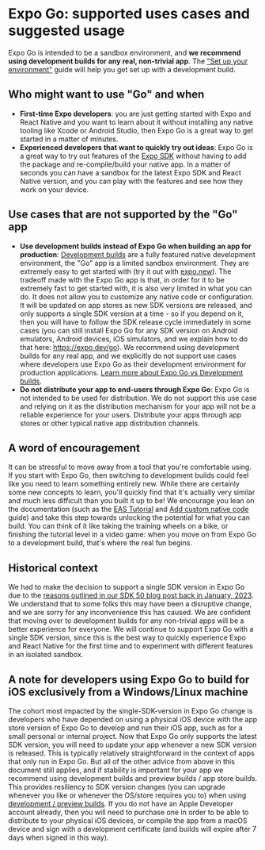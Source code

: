 # Expo Go: supported uses cases and suggested usage

Expo Go is intended to be a sandbox environment, and **we recommend using development builds for any real, non-trivial app**. The ["Set up your environment"](https://docs.expo.dev/get-started/set-up-your-environment/) guide will help you get set up with a development build.

## Who might want to use "Go" and when

- **First-time Expo developers**: you are just getting started with Expo and React Native and you want to learn about it without installing any native tooling like Xcode or Android Studio, then Expo Go is a great way to get started in a matter of minutes. 
- **Experienced developers that want to quickly try out ideas**: Expo Go is a great way to try out features of the [Expo SDK](https://docs.expo.dev/versions/latest/) without having to add the package and re-compile/build your native app. In a matter of seconds you can have a sandbox for the latest Expo SDK and React Native version, and you can play with the features and see how they work on your device.

## Use cases that are not supported by the "Go" app

- **Use development builds instead of Expo Go when building an app for production**: [Development builds](https://docs.expo.dev/develop/development-builds/introduction/) are a fully featured native development environment, the "Go" app is a limited sandbox environment. They are extremely easy to get started with (try it out with [expo.new](https://expo.new/)). The tradeoff made with the Expo Go app is that, in order for it to be extremely fast to get started with, it is also very limited in what you can do. It does not allow you to customize any native code or configuration. It will be updated on app stores as new SDK versions are released, and only supports a single SDK version at a time - so if you depend on it, then you will have to follow the SDK release cycle immediately in some cases (you can still install Expo Go for any SDK version on Android emulators, Android devices, iOS simulators, and we explain how to do that here: https://expo.dev/go). We recommend using development builds for any real app, and we explicitly do not support use cases where developers use Expo Go as their development environment for production applications. [Learn more about Expo Go vs Development builds](https://expo.dev/blog/expo-go-vs-development-builds).
- **Do not distribute your app to end-users through Expo Go**: Expo Go is not intended to be used for distribution. We do not support this use case and relying on it as the distribution mechanism for your app will not be a reliable experience for your users. Distribute your apps through app stores or other typical native app distribution channels.

## A word of encouragement

It can be stressful to move away from a tool that you're comfortable using. If you start with Expo Go, then switching to development builds could feel like you need to learn something entirely new. While there are certainly some new concepts to learn, you'll quickly find that it's actually very similar and much less difficult than you built it up to be! We encourage you lean on the documentation (such as the [EAS Tutorial](https://docs.expo.dev/tutorial/eas/introduction/) and [Add custom native code](https://docs.expo.dev/workflow/customizing/) guide) and take this step towards unlocking the potential for what you can build. You can think of it like taking the training wheels on a bike, or finishing the tutorial level in a video game: when you move on from Expo Go to a development build, that's where the real fun begins.

## Historical context

We had to make the decision to support a single SDK version in Expo Go due to the [reasons outlined in our SDK 50 blog post back in January, 2023](https://expo.dev/changelog/2024/01-18-sdk-50#a-single-sdk-version-per-release-of-the-expo-go-app-looking-ahead-to-sdk-51). We understand that to some folks this may have been a disruptive change, and we are sorry for any inconvenience this has caused. We are confident that moving over to development builds for any non-trivial apps will be a better experience for everyone. We will continue to support Expo Go with a single SDK version, since this is the best way to quickly experience Expo and React Native for the first time and to experiment with different features in an isolated sandbox.

## A note for developers using Expo Go to build for iOS exclusively from a Windows/Linux machine

The cohort most impacted by the single-SDK-version in Expo Go change is developers who have depended on using a physical iOS device with the app store version of Expo Go to develop and run their iOS app, such as for a small personal or internal project. Now that Expo Go only supports the latest SDK version, you will need to update your app whenever a new SDK version is released. This is typically relatively straightforward in the context of apps that only run in Expo Go. But all of the other advice from above in this document still applies, and if stability is important for your app we recommend using development builds and preview builds / app store builds. This provides resiliency to SDK version changes (you can upgrade whenever you like or whenever the OS/store requires you to) when using [development / preview builds](https://docs.expo.dev/review/overview/). If you do not have an Apple Developer account already, then you will need to purchase one in order to be able to distribute to your physical iOS devices, or compile the app from a macOS device and sign with a development certificate (and builds will expire after 7 days when signed in this way).
